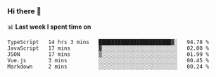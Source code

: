 ### Hi there 👋

<!--
**DBvc/DBvc** is a ✨ _special_ ✨ repository because its `README.md` (this file) appears on your GitHub profile.

Here are some ideas to get you started:

- 🔭 I’m currently working on ...
- 🌱 I’m currently learning ...
- 👯 I’m looking to collaborate on ...
- 🤔 I’m looking for help with ...
- 💬 Ask me about ...
- 📫 How to reach me: ...
- 😄 Pronouns: ...
- ⚡ Fun fact: ...
-->

📊 **Last week I spent time on**
<!--START_SECTION:waka-->
```text
TypeScript   14 hrs 3 mins   ███████████████████████▓░   94.78 % 
JavaScript   17 mins         ▓░░░░░░░░░░░░░░░░░░░░░░░░   02.00 % 
JSON         17 mins         ▒░░░░░░░░░░░░░░░░░░░░░░░░   01.99 % 
Vue.js       3 mins          ░░░░░░░░░░░░░░░░░░░░░░░░░   00.45 % 
Markdown     2 mins          ░░░░░░░░░░░░░░░░░░░░░░░░░   00.24 % 
```
<!--END_SECTION:waka-->
